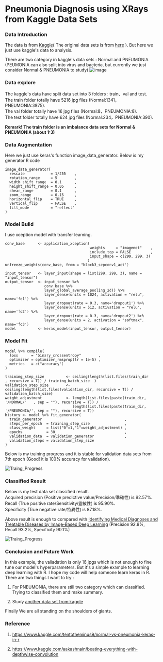 Pneumonia Diagnosis using XRays from Kaggle Data Sets
===============
<h3 id="Introduction"> Data Introduction </h3>

The data is from [Kaggle](https://www.kaggle.com/paultimothymooney/chest-xray-pneumonia)( The original data sets is from [here](https://data.mendeley.com/datasets/rscbjbr9sj/2) ). But here we just use kaggle's data to analysis.

There are two category in kaggle's data sets : Normal and PNEUMONIA (PEUMONIA can also split into virus and bacteria, but currently we just consider Normal & PNEUMONIA to study)
![image](https://github.com/fr407041/Pneumonia-Diagnosis-using-XRays/blob/master/image/2category.png)

<h3> Data explore </h3>
The kaggle's data have split data set into 3 folders : train、val and test.
<br>The train folder totally have 5216 jpg files (Normal:1341，PNEUMONIA:3875).
<br>The val folder totally have 16 jpg files (Normal:8，PNEUMONIA:8).
<br>The test folder totally have 624 jpg files (Normal:234，PNEUMONIA:390).

**Remark\! The train folder is an imbalance data sets for Normal & PNEUMONIA (about 1:3)**
<h3> Data Augmentation </h3>
Here we just use keras's function image_data_generator. Below is my generator R code

```
image_data_generator(
  rescale            = 1/255    ,
  rotation_range     = 5        ,
  width_shift_range  = 0.1      ,
  height_shift_range = 0.05     ,
  shear_range        = 0.1      ,
  zoom_range         = 0.15     ,
  horizontal_flip    = TRUE     ,
  vertical_flip      = FALSE    ,
  fill_mode          = "reflect"
)
```

<h3> Model Build </h3>
I use xception model with transfer learning.

```
conv_base      <- application_xception(
                                       weights     = "imagenet"    ,
                                       include_top = FALSE         ,
                                       input_shape = c(299, 299, 3)
                                      )
unfreeze_weights(conv_base, from = "block3_sepconv1_act")   

input_tensor   <- layer_input(shape = list(299, 299, 3), name = "input_tensor")
output_tensor  <- input_tensor %>%
                  conv_base %>% 
                  layer_global_average_pooling_2d() %>%
                  layer_dense(units = 1024, activation = "relu", name='fc1') %>% 
                  layer_dropout(rate = 0.3, name='dropout1') %>%
                  layer_dense(units = 512, activation = "relu", name='fc2') %>% 
                  layer_dropout(rate = 0.3, name='dropout2') %>%
                  layer_dense(units = 2, activation = "softmax", name='fc3')
model          <- keras_model(input_tensor, output_tensor)
```

<h3> Model Fit </h3>

```
model %>% compile(
  loss      = "binary_crossentropy"        ,
  optimizer = optimizer_rmsprop(lr = 1e-5) ,
  metrics   = c("accuracy")
)

training_step_size          <- ceiling(length(list.files(train_dir     , recursive = T)) / training_batch_size  )
validation_step_size        <- ceiling(length(list.files(validation_dir, recursive = T)) / validation_batch_size)
weight_adjustment           <- length(list.files(paste(train_dir, '/NORMAL/'   , sep = ""), recursive = T)) / 
                               length(list.files(paste(train_dir, '/PNEUMONIA/', sep = ""), recursive = T))
history <- model %>% fit_generator(
  train_generator                                      ,
  steps_per_epoch  = training_step_size                ,
  class_weight     = list("0"=1,"1"=weight_adjustment) ,
  epochs           = 30                                ,
  validation_data  = validation_generator              ,
  validation_steps = validation_step_size
)
```
Below is my training progress and it is stable for validation data sets from 7th epoch (Good! it is 100% accuracy for validation).

![Traing_Progress](https://github.com/fr407041/Pneumonia-Diagnosis-using-XRays/blob/master/image/training%20Progress.png)

<h3> Classified Result </h3>
Below is my test data set classified result. 
<br>Acquired precision (Positive predictive value/Precision/準確性) is 92.57%.
<br>Recall (True positive rate/Sensitivity/靈敏性) is 95.90%.
<br>Specificity (True negative rate/特異性) is 87.18%.

Above result is enough to compared with [Identifying Medical Diagnoses and Treatable Diseases by Image-Based Deep Learning](https://www.cell.com/cell/abstract/S0092-8674(18)30154-5) (Precision 92.8%, Recall 93.2%, Specificity 90.1%)

![Traing_Progress](https://github.com/fr407041/Pneumonia-Diagnosis-using-XRays/blob/master/image/test_classified_result.png)

<h3> Conclusion and Future Work </h3>
In this example, the valiadation is only 16 jpgs which is not enough to fine tune our model's hyperparameters. But it's a simple example to learning deep learning with R. I hope my code will help someone learn keras in R. 
<br> There are two things I want to try :

1. For PNEUMONIA, there are still two category which can classified. Trying to classified them and make summary.

2. Study [another data set from kaggle](https://www.kaggle.com/nih-chest-xrays/data) 

Finally We are all standing on the shoulders of giants.

<h3> Reference </h3>

1. https://www.kaggle.com/tentotheminus9/normal-vs-pneumonia-keras-in-r

2. https://www.kaggle.com/aakashnain/beating-everything-with-depthwise-convolution
